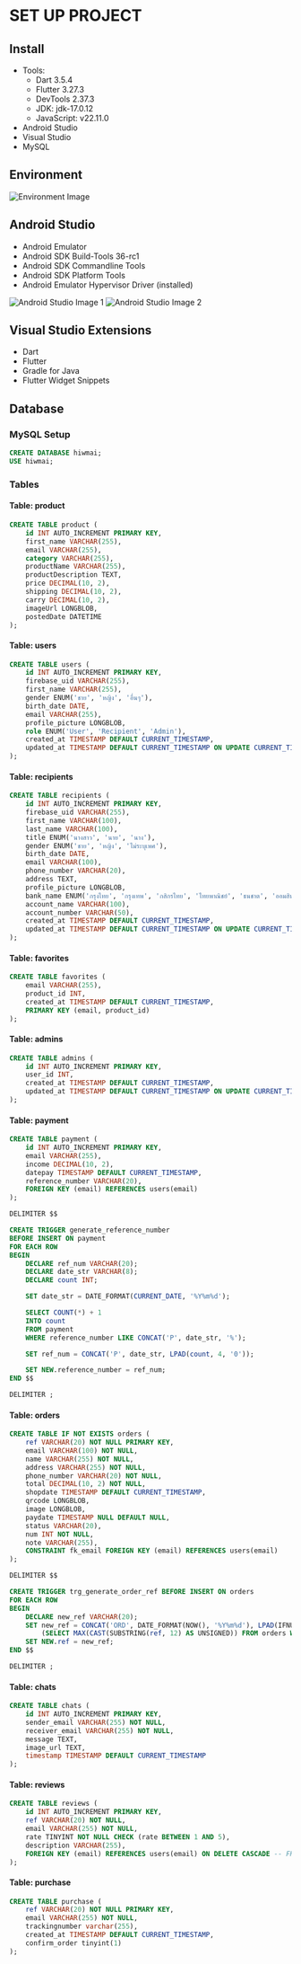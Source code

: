 # SET UP PROJECT

## Install
- Tools:
  - Dart 3.5.4
  - Flutter 3.27.3 
  - DevTools 2.37.3
  - JDK: jdk-17.0.12
  - JavaScript: v22.11.0
- Android Studio
- Visual Studio
- MySQL

## Environment

![Environment Image](https://github.com/user-attachments/assets/e17518ef-42a3-4c30-b7e3-880d93360206)

## Android Studio

- Android Emulator
- Android SDK Build-Tools 36-rc1
- Android SDK Commandline Tools
- Android SDK Platform Tools
- Android Emulator Hypervisor Driver (installed)

![Android Studio Image 1](https://github.com/user-attachments/assets/ee55247c-deb7-434e-9e8e-b1c9ea6c0188)
![Android Studio Image 2](https://github.com/user-attachments/assets/065ea24b-75f0-4e34-b2e7-6f83aa12e931)

## Visual Studio Extensions

- Dart
- Flutter
- Gradle for Java
- Flutter Widget Snippets

## Database

### MySQL Setup

```sql
CREATE DATABASE hiwmai;
USE hiwmai;
```

### Tables

#### Table: product

```sql
CREATE TABLE product (
    id INT AUTO_INCREMENT PRIMARY KEY,
    first_name VARCHAR(255),
    email VARCHAR(255),
    category VARCHAR(255),
    productName VARCHAR(255),
    productDescription TEXT,
    price DECIMAL(10, 2),
    shipping DECIMAL(10, 2),
    carry DECIMAL(10, 2),
    imageUrl LONGBLOB,
    postedDate DATETIME
);
```

#### Table: users

```sql
CREATE TABLE users (
    id INT AUTO_INCREMENT PRIMARY KEY,
    firebase_uid VARCHAR(255),
    first_name VARCHAR(255),
    gender ENUM('ชาย', 'หญิง', 'อื่นๆ'),
    birth_date DATE,
    email VARCHAR(255),
    profile_picture LONGBLOB,
    role ENUM('User', 'Recipient', 'Admin'),
    created_at TIMESTAMP DEFAULT CURRENT_TIMESTAMP,
    updated_at TIMESTAMP DEFAULT CURRENT_TIMESTAMP ON UPDATE CURRENT_TIMESTAMP
);
```

#### Table: recipients

```sql
CREATE TABLE recipients (
    id INT AUTO_INCREMENT PRIMARY KEY,
    firebase_uid VARCHAR(255),
    first_name VARCHAR(100),
    last_name VARCHAR(100),
    title ENUM('นางสาว', 'นาย', 'นาง'),
    gender ENUM('ชาย', 'หญิง', 'ไม่ระบุเพศ'),
    birth_date DATE,
    email VARCHAR(100),
    phone_number VARCHAR(20),
    address TEXT,
    profile_picture LONGBLOB,
    bank_name ENUM('กรุงไทย', 'กรุงเทพ', 'กสิกรไทย', 'ไทยพาณิชย์', 'ธนชาต', 'ออมสิน'),
    account_name VARCHAR(100),
    account_number VARCHAR(50),
    created_at TIMESTAMP DEFAULT CURRENT_TIMESTAMP,
    updated_at TIMESTAMP DEFAULT CURRENT_TIMESTAMP ON UPDATE CURRENT_TIMESTAMP
);
```

#### Table: favorites

```sql
CREATE TABLE favorites (
    email VARCHAR(255),
    product_id INT,
    created_at TIMESTAMP DEFAULT CURRENT_TIMESTAMP,
    PRIMARY KEY (email, product_id)
);
```

#### Table: admins

```sql
CREATE TABLE admins (
    id INT AUTO_INCREMENT PRIMARY KEY,
    user_id INT,
    created_at TIMESTAMP DEFAULT CURRENT_TIMESTAMP,
    updated_at TIMESTAMP DEFAULT CURRENT_TIMESTAMP ON UPDATE CURRENT_TIMESTAMP
);
```

#### Table: payment

```sql
CREATE TABLE payment (
    id INT AUTO_INCREMENT PRIMARY KEY,
    email VARCHAR(255),
    income DECIMAL(10, 2),
    datepay TIMESTAMP DEFAULT CURRENT_TIMESTAMP,
    reference_number VARCHAR(20),
    FOREIGN KEY (email) REFERENCES users(email)
);

DELIMITER $$

CREATE TRIGGER generate_reference_number
BEFORE INSERT ON payment
FOR EACH ROW
BEGIN
    DECLARE ref_num VARCHAR(20);
    DECLARE date_str VARCHAR(8);
    DECLARE count INT;

    SET date_str = DATE_FORMAT(CURRENT_DATE, '%Y%m%d');

    SELECT COUNT(*) + 1
    INTO count
    FROM payment
    WHERE reference_number LIKE CONCAT('P', date_str, '%');

    SET ref_num = CONCAT('P', date_str, LPAD(count, 4, '0'));

    SET NEW.reference_number = ref_num;
END $$

DELIMITER ;
```

#### Table: orders

```sql
CREATE TABLE IF NOT EXISTS orders (
    ref VARCHAR(20) NOT NULL PRIMARY KEY,
    email VARCHAR(100) NOT NULL,
    name VARCHAR(255) NOT NULL,
    address VARCHAR(255) NOT NULL,
    phone_number VARCHAR(20) NOT NULL,
    total DECIMAL(10, 2) NOT NULL,
    shopdate TIMESTAMP DEFAULT CURRENT_TIMESTAMP,
    qrcode LONGBLOB,
    image LONGBLOB,
    paydate TIMESTAMP NULL DEFAULT NULL,
    status VARCHAR(20),
    num INT NOT NULL,
    note VARCHAR(255),
    CONSTRAINT fk_email FOREIGN KEY (email) REFERENCES users(email)
);

DELIMITER $$

CREATE TRIGGER trg_generate_order_ref BEFORE INSERT ON orders
FOR EACH ROW
BEGIN
    DECLARE new_ref VARCHAR(20);
    SET new_ref = CONCAT('ORD', DATE_FORMAT(NOW(), '%Y%m%d'), LPAD(IFNULL(
        (SELECT MAX(CAST(SUBSTRING(ref, 12) AS UNSIGNED)) FROM orders WHERE SUBSTRING(ref, 4, 8) = DATE_FORMAT(NOW(), '%Y%m%d')), 0) + 1, 4, '0'));
    SET NEW.ref = new_ref;
END $$

DELIMITER ;
```

#### Table: chats

```sql
CREATE TABLE chats (
    id INT AUTO_INCREMENT PRIMARY KEY,
    sender_email VARCHAR(255) NOT NULL,
    receiver_email VARCHAR(255) NOT NULL,
    message TEXT,
    image_url TEXT,
    timestamp TIMESTAMP DEFAULT CURRENT_TIMESTAMP
);
```

#### Table: reviews

```sql
CREATE TABLE reviews (
    id INT AUTO_INCREMENT PRIMARY KEY,
    ref VARCHAR(20) NOT NULL, 
    email VARCHAR(255) NOT NULL, 
    rate TINYINT NOT NULL CHECK (rate BETWEEN 1 AND 5), 
    description VARCHAR(255), 
    FOREIGN KEY (email) REFERENCES users(email) ON DELETE CASCADE -- FK 
);
```


#### Table: purchase

```sql
CREATE TABLE purchase (
    ref VARCHAR(20) NOT NULL PRIMARY KEY,
    email VARCHAR(255) NOT NULL,
    trackingnumber varchar(255),
    created_at TIMESTAMP DEFAULT CURRENT_TIMESTAMP,
    confirm_order tinyint(1)
);
```
